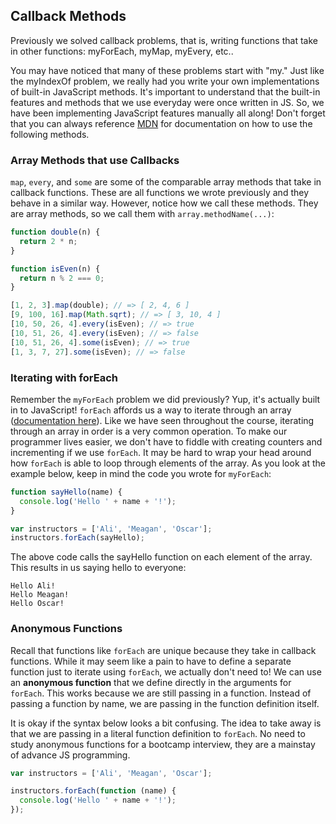 ## Callback Methods

Previously we solved callback problems, that is, writing functions that take in
other functions: myForEach, myMap, myEvery, etc..

You may have noticed that many of these problems start with "my." Just like the
myIndexOf problem, we really had you write your own implementations of built-in
JavaScript methods. It's important to understand that the built-in features and
methods that we use everyday were once written in JS. So, we have been implementing
JavaScript features manually all along! Don't forget that you can always reference
[MDN][mdn] for documentation on how to use the following methods.

### Array Methods that use Callbacks

`map`, `every`, and `some` are some of the comparable array methods that take in
callback functions. These are all functions we wrote previously and they behave
in a similar way. However, notice how we call these methods. They are array methods,
so we call them with `array.methodName(...)`:

```js
function double(n) {
  return 2 * n;
}

function isEven(n) {
  return n % 2 === 0;
}

[1, 2, 3].map(double); // => [ 2, 4, 6 ]
[9, 100, 16].map(Math.sqrt); // => [ 3, 10, 4 ]
[10, 50, 26, 4].every(isEven); // => true
[10, 51, 26, 4].every(isEven); // => false
[10, 51, 26, 4].some(isEven); // => true
[1, 3, 7, 27].some(isEven); // => false
```

### Iterating with forEach

Remember the `myForEach` problem we did previously? Yup, it's actually built in to
JavaScript! `forEach` affords us a way to iterate through an array ([documentation here][for-each]).
Like we have seen throughout the course, iterating through an array in order is a
very common operation. To make our programmer lives easier, we don't have to fiddle with creating
counters and incrementing if we use `forEach`. It may be hard to wrap your head
around how `forEach` is able to loop through elements of the array. As you look at
the example below, keep in mind the code you wrote for `myForEach`:

```js
function sayHello(name) {
  console.log('Hello ' + name + '!');
}

var instructors = ['Ali', 'Meagan', 'Oscar'];
instructors.forEach(sayHello);
```

The above code calls the sayHello function on each element of the array. This results in us saying hello to everyone:

```
Hello Ali!
Hello Meagan!
Hello Oscar!
```

### Anonymous Functions

Recall that functions like `forEach` are unique because they take in callback functions.
While it may seem like a pain to have to define a separate function just to iterate using
`forEach`, we actually don't need to! We can use an **anonymous function** that we
define directly in the arguments for `forEach`. This works because we are still
passing in a function. Instead of passing a function by name, we are passing in the
function definition itself.

It is okay if the syntax below looks a bit confusing. The idea to take away is that
we are passing in a literal function definition to `forEach`. No need to study
anonymous functions for a bootcamp interview, they are a mainstay of advance JS programming.

```js
var instructors = ['Ali', 'Meagan', 'Oscar'];

instructors.forEach(function (name) {
  console.log('Hello ' + name + '!');
});
```


[mdn]: https://developer.mozilla.org/en-US/
[for-each]: https://developer.mozilla.org/en-US/docs/Web/JavaScript/Reference/Global_Objects/Array/forEach?v=control
